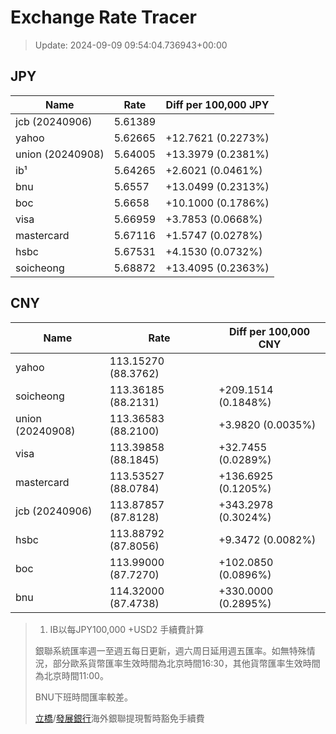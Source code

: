 # Exchange Rate Tracer

> Update: 2024-09-09 09:54:04.736943+00:00

## JPY

| Name             |    Rate | Diff per 100,000 JPY   |
|------------------|---------|------------------------|
| jcb (20240906)   | 5.61389 |                        |
| yahoo            | 5.62665 | +12.7621 (0.2273%)     |
| union (20240908) | 5.64005 | +13.3979 (0.2381%)     |
| ib¹              | 5.64265 | +2.6021 (0.0461%)      |
| bnu              | 5.6557  | +13.0499 (0.2313%)     |
| boc              | 5.6658  | +10.1000 (0.1786%)     |
| visa             | 5.66959 | +3.7853 (0.0668%)      |
| mastercard       | 5.67116 | +1.5747 (0.0278%)      |
| hsbc             | 5.67531 | +4.1530 (0.0732%)      |
| soicheong        | 5.68872 | +13.4095 (0.2363%)     |

## CNY

| Name             | Rate                | Diff per 100,000 CNY   |
|------------------|---------------------|------------------------|
| yahoo            | 113.15270	(88.3762) |                        |
| soicheong        | 113.36185	(88.2131) | +209.1514 (0.1848%)    |
| union (20240908) | 113.36583	(88.2100) | +3.9820 (0.0035%)      |
| visa             | 113.39858	(88.1845) | +32.7455 (0.0289%)     |
| mastercard       | 113.53527	(88.0784) | +136.6925 (0.1205%)    |
| jcb (20240906)   | 113.87857	(87.8128) | +343.2978 (0.3024%)    |
| hsbc             | 113.88792	(87.8056) | +9.3472 (0.0082%)      |
| boc              | 113.99000	(87.7270) | +102.0850 (0.0896%)    |
| bnu              | 114.32000	(87.4738) | +330.0000 (0.2895%)    |


> 1. IB以每JPY100,000 +USD2 手續費計算
>
> 銀聯系統匯率週一至週五每日更新，週六周日延用週五匯率。如無特殊情況，部分歐系貨幣匯率生效時間為北京時間16:30，其他貨幣匯率生效時間為北京時間11:00。
>
> BNU下班時間匯率較差。
>
> [立橋](https://www.wlbank.com.mo/uploads/ueditor/file/20181211/1544536513900230.pdf)/[發展銀行](https://www.mdb.com.mo/Service_Charges_20230728.pdf)海外銀聯提現暫時豁免手續費

